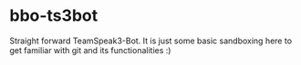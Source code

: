 # bbo-ts3bot
Straight forward TeamSpeak3-Bot. It is just some basic sandboxing here to get familiar with git and its functionalities :)

